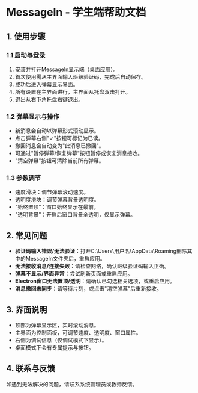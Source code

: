 # MessageIn - 学生端帮助文档

## 1. 使用步骤

### 1.1 启动与登录

1. 安装并打开MessageIn显示端（桌面应用）。
2. 首次使用需从主界面输入班级验证码，完成后自动保存。
3. 成功后进入弹幕显示界面。
4. 所有设置在主界面进行，主界面从托盘双击打开。
5. 退出从右下角托盘右键退出。

### 1.2 弹幕显示与操作

- 新消息会自动以弹幕形式滚动显示。
- 点击弹幕右侧"✓"按钮可标记为已读。
- 撤回消息会自动变为"此消息已撤回"。
- 可通过"暂停弹幕/恢复弹幕"按钮暂停或恢复消息接收。
- "清空弹幕"按钮可清除当前所有弹幕。

### 1.3 参数调节

- 速度滑块：调节弹幕滚动速度。
- 透明度滑块：调节弹幕背景透明度。
- "始终置顶"：窗口始终显示在最前。
- "透明背景"：开启后窗口背景全透明，仅显示弹幕。

## 2. 常见问题

- **验证码输入错误/无法验证**：打开C:\Users\用户名\AppData\Roaming删除其中的MessageIn文件夹后，重启应用。
- **无法接收消息/连接失败**：请检查网络，确认班级验证码输入正确。
- **弹幕不显示/界面异常**：尝试刷新页面或重启应用。
- **Electron窗口无法置顶/透明**：请确认已勾选相关选项，或重启应用。
- **消息撤回未同步**：请等待片刻，或点击"清空弹幕"后重新接收。

## 3. 界面说明

- 顶部为弹幕显示区，实时滚动消息。
- 主界面为控制面板，可调节速度、透明度、窗口属性。
- 右侧为调试信息（仅调试模式下显示）。
- 桌面模式下会有专属提示与按钮。

## 4. 联系与反馈

如遇到无法解决的问题，请联系系统管理员或教师反馈。
